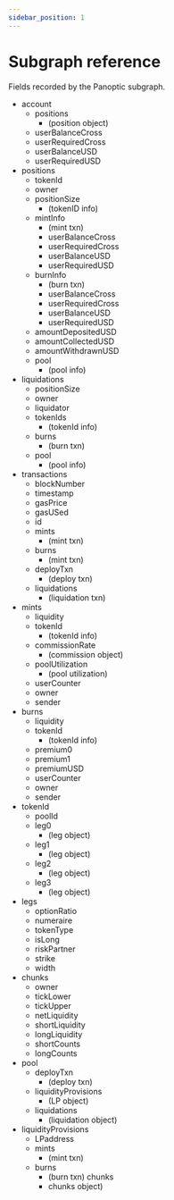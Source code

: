 ```yaml
---
sidebar_position: 1
---
```


# Subgraph reference
Fields recorded by the Panoptic subgraph. 

* account
  * positions
    * (position object)
  * userBalanceCross
  * userRequiredCross
  * userBalanceUSD
  * userRequiredUSD
* positions
  * tokenId
  * owner
  * positionSize
    * (tokenID info)
  * mintInfo
    * (mint txn)
    * userBalanceCross
    * userRequiredCross
    * userBalanceUSD
    * userRequiredUSD
  * burnInfo
    * (burn txn)
    * userBalanceCross
    * userRequiredCross
    * userBalanceUSD
    * userRequiredUSD
  * amountDepositedUSD
  * amountCollectedUSD
  * amountWithdrawnUSD
  * pool
    * (pool info)
* liquidations
  * positionSize
  * owner
  * liquidator
  * tokenIds
    * (tokenId info)
  * burns
    * (burn txn)
  * pool
    * (pool info)
* transactions
  * blockNumber
  * timestamp
  * gasPrice
  * gasUSed
  * id
  * mints
    * (mint txn)
  * burns
    * (mint txn)
  * deployTxn
    * (deploy txn)
  * liquidations
    * (liquidation txn)
* mints 
  * liquidity
  * tokenId
    * (tokenId info)
  * commissionRate
    * (commission object)
  * poolUtilization
    * (pool utilization) 
  * userCounter
  * owner
  * sender
* burns
  * liquidity
  * tokenId
    * (tokenId info)
  * premium0
  * premium1
  * premiumUSD
  * userCounter
  * owner
  * sender
* tokenId
  * poolId
  * leg0
    * (leg object)
  * leg1
    * (leg object)
  * leg2
    * (leg object)
  * leg3
    * (leg object)
* legs
  * optionRatio
  * numeraire
  * tokenType
  * isLong
  * riskPartner
  * strike
  * width
* chunks
  * owner
  * tickLower
  * tickUpper
  * netLiquidity
  * shortLiquidity
  * longLiquidity
  * shortCounts
  * longCounts
* pool
  * deployTxn
    * (deploy txn)
  * liquidityProvisions
    * (LP object)
  * liquidations
    * (liquidation object)
* liquidityProvisions
  * LPaddress
  * mints
    * (mint txn)
  * burns
    * (burn txn)
  chunks
    * chunks object)

